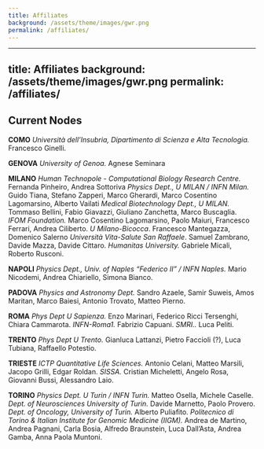 ```yaml
---
title: Affiliates
background: /assets/theme/images/gwr.png
permalink: /affiliates/
---
```



---
title: Affiliates
background: /assets/theme/images/gwr.png
permalink: /affiliates/
---


## Current Nodes

**COMO** 
*Università dell’Insubria, Dipartimento di Scienza e Alta Tecnologia.* Francesco Ginelli. 

**GENOVA**
*University of Genoa.* Agnese Seminara

**MILANO**
*Human Technopole - Computational Biology Research Centre.* Fernanda Pinheiro, Andrea Sottoriva
*Physics Dept., U MILAN / INFN Milan.* Guido Tiana, Stefano Zapperi, Marco Gherardi, Marco Cosentino Lagomarsino, Alberto Vailati
*Medical Biotechnology Dept., U MILAN.* Tommaso Bellini, Fabio Giavazzi, Giuliano Zanchetta, Marco Buscaglia.
*IFOM Foundation.* Marco Cosentino Lagomarsino, Paolo Maiuri, Francesco Ferrari, Andrea Ciliberto.
*U Milano-Bicocca*. Francesco Mantegazza, Domenico Salerno
 *Università Vita-Salute San Raffaele*. Samuel Zambrano, Davide Mazza, Davide Cittaro.
 *Humanitas University.* Gabriele Micali, Roberto Rusconi.

**NAPOLI**
*Physics Dept., Univ. of Naples “Federico II” / INFN Naples.* Mario Nicodemi, Andrea Chiariello, Simona Bianco.

**PADOVA**
*Physics and Astronomy Dept.* Sandro Azaele, Samir Suweis, Amos Maritan, Marco Baiesi, Antonio Trovato, Matteo Pierno.

**ROMA**
*Phys Dept U Sapienza.* Enzo Marinari, Federico Ricci Tersenghi, Chiara Cammarota.
*INFN-Roma1.* Fabrizio Capuani.
*SMRI..* Luca Peliti.

**TRENTO**
*Phys Dept U Trento.* Gianluca Lattanzi, Pietro Faccioli (?), Luca Tubiana, Raffaello Potestio.

**TRIESTE**
*ICTP Quantitative Life Sciences.* Antonio Celani, Matteo Marsili, Jacopo Grilli, Edgar Roldan.
*SISSA.* Cristian Micheletti, Angelo Rosa, Giovanni Bussi, Alessandro Laio.

**TORINO**
*Physics Dept. U Turin / INFN Turin.* Matteo Osella, Michele Caselle.
*Dept. of Neurosciences University of Turin.* Davide Marnetto, Paolo Provero.
*Dept. of Oncology, University of Turin.* Alberto Puliafito.
*Politecnico di Torino & Italian Institute for Genomic Medicine (IIGM).* Andrea de Martino, Andrea Pagnani, Carla Bosia, Alfredo Braunstein, Luca Dall’Asta, Andrea Gamba, Anna Paola Muntoni.

